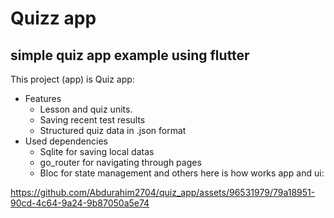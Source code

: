 
# Quizz app
## simple quiz app example using flutter

This project (app) is Quiz app:
* Features
    * Lesson and quiz units.
    * Saving recent test results
    * Structured quiz data in .json format
* Used dependencies
    * Sqlite for saving local datas
    * go_router for navigating through pages
    * Bloc for state management
      and others
      here is how works app and ui:


https://github.com/Abdurahim2704/quiz_app/assets/96531979/79a18951-90cd-4c64-9a24-9b87050a5e74
